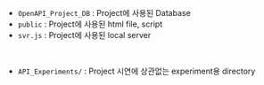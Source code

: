 * `OpenAPI_Project_DB` : Project에 사용된 Database
* `public` : Project에 사용된 html file, script
* `svr.js` : Project에 사용된 local server

<br>

* `API_Experiments/` : Project 시연에 상관없는 experiment용 directory